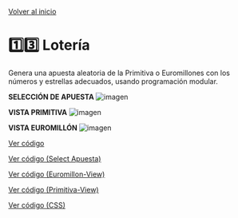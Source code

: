 [Volver al inicio](https://github.com/LoganNDE/Ejercicios-PHP/tree/main/2-Ejercicios/#readme)
# 1️⃣3️⃣ Lotería

Genera una apuesta aleatoria de la Primitiva o Euromillones con los números y estrellas adecuados, usando programación modular.

**SELECCIÓN DE APUESTA**
![imagen](https://github.com/user-attachments/assets/9b2a31ce-b0ab-47e6-a0a1-5ef5b3d805f8)

**VISTA PRIMITIVA**
![imagen](https://github.com/user-attachments/assets/4672af02-0eab-483a-a281-97a9ac4cd781)

**VISTA EUROMILLÓN**
![imagen](https://github.com/user-attachments/assets/3bd670f7-1140-4bd5-b170-a588377c5714)

[Ver código](https://github.com/LoganNDE/Ejercicios-PHP/tree/main/2-Ejercicios/Loteria/loteria.php)

[Ver código (Select Apuesta)](https://github.com/LoganNDE/Ejercicios-PHP/tree/main/2-Ejercicios/Loteria/select_apuesta.php)

[Ver código (Euromillon-View)](https://github.com/LoganNDE/Ejercicios-PHP/tree/main/2-Ejercicios/Loteria/euromillon-view.php)

[Ver código (Primitiva-View)](https://github.com/LoganNDE/Ejercicios-PHP/tree/main/2-Ejercicios/Loteria/primitiva-view.php)

[Ver código (CSS)](https://github.com/LoganNDE/Ejercicios-PHP/tree/main/2-Ejercicios/Loteria/style.css) 
